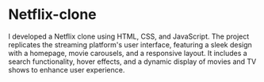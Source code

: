 # Netflix-clone
I developed a Netflix clone using HTML, CSS, and JavaScript. The project replicates the streaming platform's user interface, featuring a sleek design with a homepage, movie carousels, and a responsive layout. It includes a search functionality, hover effects, and a dynamic display of movies and TV shows to enhance user experience.
